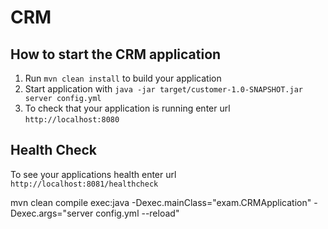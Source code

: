 # CRM

How to start the CRM application
---

1. Run `mvn clean install` to build your application
1. Start application with `java -jar target/customer-1.0-SNAPSHOT.jar server config.yml`
1. To check that your application is running enter url `http://localhost:8080`

Health Check
---

To see your applications health enter url `http://localhost:8081/healthcheck`

mvn clean compile exec:java -Dexec.mainClass="exam.CRMApplication" -Dexec.args="server config.yml --reload"